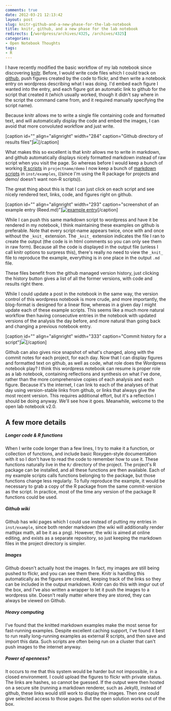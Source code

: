 ```yaml
---
comments: true
date: 2012-03-21 12:13:42
layout: post
slug: knitr-github-and-a-new-phase-for-the-lab-notebook
title: knitr, github, and a new phase for the lab notebook
redirects: [/wordpress/archives/4325, /archives/4325]
categories:
- Open Notebook Thoughts
tags:
- R
---
```


I have recently modified the basic workflow of my lab notebook since discovering [knitr](http://yihui.name/knitr/). Before, I would write code files which I could track on [github](https://github.com), push figures created by the code to flickr, and then write a notebook entry on wordpress describing what I was doing. I'd embed each figure I wanted into the entry, and each figure got an automatic link to github for the script that created it (which usually worked, though it didn't say where in the script the command came from, and it required manually specifying the script name).

Because knitr allows me to write a single file containing code and formatted text, and will automatically display the code and embed the images, I can avoid that more convoluted workflow and just write.

[caption id="" align="alignright" width="284" caption="Github directory of results files"][![](http://farm8.staticflickr.com/7256/7003687571_09f79cfc15_o.png)](https://github.com/cboettig/pdg_control/blob/master/inst/examples)[/caption]



What makes this so excellent is that knitr allows me to write in markdown, and github automatically displays nicely formatted markdown instead of raw script when you visit the page.  So whereas before I would keep a bunch of working [R scripts](https://github.com/cboettig/pdg_control/tree/master/demo) in `projectname/demo` I now keep a bunch of [markdown scripts](https://github.com/cboettig/pdg_control/tree/master/inst/examples) 
in `inst/examples`, ((since I'm using the R package for projects and demo/ doesn't want non-R scripts)).



The great thing about this is that I can just click on each script and see nicely rendered text, links, code, and figures right on github.

[caption id="" align="alignright" width="293" caption="screenshot of an example entry (Reed.md)"][![example entry](http://farm7.staticflickr.com/6217/7003679683_d9f472efd6_o.png)](https://github.com/cboettig/pdg_control/blob/master/inst/examples/Reed.md)[/caption]

While I can push this same markdown script to wordpress and have it be rendered in my notebook, I think maintaining these examples on github is preferable. Note that every script-name appears twice, once with and once without the `_knit_` extension. The `_knit_` extension indicates the file I ran to create the output (the code is in html comments so you can only see them in raw form). Because all the code is displayed in the output file (unless I call knitr options to surpress this), there's really no need to view the `_knit_` file to reproduce the example, everything is in one place in the output `.md` file.

These files benefit from the github managed version history, just clicking the history button gives a list of all the former versions, with code and results right there.

While I could update a post in the notebook in the same way, the version control of this wordpress notebook is more crude, and more importantly, the blog-format is designed for a linear flow, whereas in a given day I might update each of these example scripts. This seems like a much more natural workflow then having consecutive entries in the notebook with updated versions of the analysis the day before, and more natural than going back and changing a previous notebook entry.

[caption id="" align="alignright" width="333" caption="Commit history for a script"][![](http://farm8.staticflickr.com/7094/7003692801_d14a23855e_o.png)](https://github.com/cboettig/pdg_control/commits/master/inst/examples/model_uncertainty.md)[/caption]

Github can also gives nice snapshot of what's changed, along with the commit notes for each project, for each day. Now that I can display figures and formatted text on github, as well as code, what role does the Wordpress notebook play? I think this wordpress notebook can resume is proper role as a lab notebook, containing reflections and synthesis on what I've done, rather than the more comprehensive copies of each analysis and each figure. Because it's the internet, I can link to each of the analyses of that day using version-stable links from github, or links that always give the most recent version. This requires additional effort, but it's a reflection I should be doing anyway. We'll see how it goes. Meanwhile, welcome to the open lab notebook v2.0.



## A few more details





##### Longer code & R functions



When I write code longer than a few lines, I try to make it a function, or collection of functions, and include basic Roxygen-style documentation with it so I don't have to read the code to remember how to use it. These functions naturally live in the `R/` directory of the project. The project's R package can be installed, and all these functions are then available. Each of my example scripts calls functions belonging to the package, but those functions change less regularly. To fully reproduce the example, it would be necessary to grab a copy of the R package from the same commit-version as the script. In practice, most of the time any version of the package R functions could be used.



##### Github wiki



Github has wiki pages which I could use instead of putting my entries in `inst/example`, since both render markdown (the wiki will additionally render mathjax math, all be it as a png). However, the wiki is aimed at online editing, and exists as a separate repository, so just keeping the markdown files in the project directory is simpler.



##### Images



Github doesn't actually host the images. In fact, my images are still being pushed to flickr, and you can see them there. Knitr is handling this automatically as the figures are created, keeping track of the links so they can be included in the output markdown. Knitr can do this with imgur out of the box, and I've also written a wrapper to let it push the images to a wordpress site. Doesn't really matter where they are stored, they can always be viewed on Github.



##### Heavy computing



I've found that the knitted markdown examples make the most sense for fast-running examples. Despite excellent caching support, I've found it best to run really long-running examples as external R scripts, and then save and import this data. Such scripts are often being run on a cluster that can't push images to the internet anyway.



##### Power of openness?



It occurs to me that this system would be harder but not impossible, in a closed environment. I could upload the figures to flickr with private status. The links are hashes, so cannot be guessed. If the output were then hosted on a secure site (running a markdown renderer, such as Jekyll), instead of github, these links would still work to display the images. Then one could give selected access to those pages. But the open solution works out of the box.

